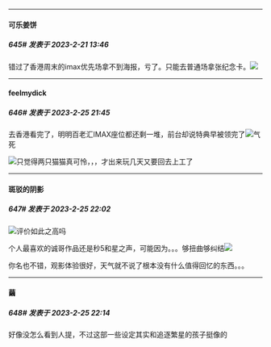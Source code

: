 
*****

####  可乐姜饼  
##### 645#       发表于 2023-2-21 13:46

错过了香港周末的imax优先场拿不到海报，亏了。只能去普通场拿张纪念卡。<img src="https://static.saraba1st.com/image/smiley/face2017/002.png" referrerpolicy="no-referrer">


*****

####  feelmydick  
##### 646#       发表于 2023-2-25 21:45

去香港看完了，明明百老汇IMAX座位都还剩一堆，前台却说特典早被领完了<img src="https://static.saraba1st.com/image/smiley/face2017/125.png" referrerpolicy="no-referrer">气死

<img src="https://static.saraba1st.com/image/smiley/face2017/037.png" referrerpolicy="no-referrer">只觉得两只猫猫真可怜，，，才出来玩几天又要回去上工了


*****

####  斑驳的阴影  
##### 647#       发表于 2023-2-25 22:02

<img src="https://static.saraba1st.com/image/smiley/face2017/105.png" referrerpolicy="no-referrer">评价如此之高吗

个人最喜欢的诚哥作品还是秒5和星之声，可能因为。。。够扭曲够纠结<img src="https://static.saraba1st.com/image/smiley/face2017/125.png" referrerpolicy="no-referrer">

你名也不错，观影体验很好，天气就不说了根本没有什么值得回忆的东西。。。


*****

####  繭  
##### 648#       发表于 2023-2-25 22:14

好像没怎么看到人提，不过这部一些设定其实和追逐繁星的孩子挺像的


